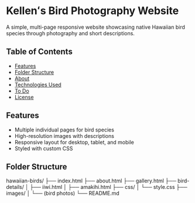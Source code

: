 # Kellenʻs Bird Photography Website
A simple, multi-page responsive website showcasing native Hawaiian bird species through photography and short descriptions.

## Table of Contents
- [Features](#features)
- [Folder Structure](#folder-structure)
- [About](#about.html)
- [Technologies Used](#technologies-used)
- [To Do](#to-do)
- [License](#license)

## Features
- Multiple individual pages for bird species
- High-resolution images with descriptions
- Responsive layout for desktop, tablet, and mobile
- Styled with custom CSS

## Folder Structure
hawaiian-birds/
├── index.html
├── about.html
├── gallery.html
├── bird-details/
│ ├── iiwi.html
│ ├── amakihi.html
├── css/
│ └── style.css
├── images/
│ └── (bird photos)
└── README.md
